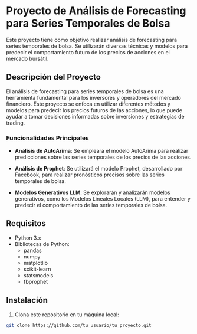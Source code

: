 # Proyecto de Análisis de Forecasting para Series Temporales de Bolsa

Este proyecto tiene como objetivo realizar análisis de forecasting para series temporales de bolsa. Se utilizarán diversas técnicas y modelos para predecir el comportamiento futuro de los precios de acciones en el mercado bursátil.

## Descripción del Proyecto

El análisis de forecasting para series temporales de bolsa es una herramienta fundamental para los inversores y operadores del mercado financiero. Este proyecto se enfoca en utilizar diferentes métodos y modelos para predecir los precios futuros de las acciones, lo que puede ayudar a tomar decisiones informadas sobre inversiones y estrategias de trading.

### Funcionalidades Principales

- **Análisis de AutoArima**: Se empleará el modelo AutoArima para realizar predicciones sobre las series temporales de los precios de las acciones.
  
- **Análisis de Prophet**: Se utilizará el modelo Prophet, desarrollado por Facebook, para realizar pronósticos precisos sobre las series temporales de bolsa.

- **Modelos Generativos LLM**: Se explorarán y analizarán modelos generativos, como los Modelos Lineales Locales (LLM), para entender y predecir el comportamiento de las series temporales de bolsa.

## Requisitos

- Python 3.x
- Bibliotecas de Python:
  - pandas
  - numpy
  - matplotlib
  - scikit-learn
  - statsmodels
  - fbprophet

## Instalación

1. Clona este repositorio en tu máquina local:

```bash
git clone https://github.com/tu_usuario/tu_proyecto.git
